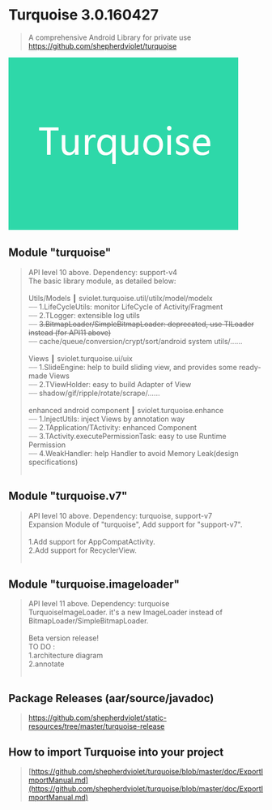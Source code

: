 # Turquoise 3.0.160427
> A comprehensive Android Library for private use <br/>
> https://github.com/shepherdviolet/turquoise <br/>

![](https://github.com/shepherdviolet/static-resources/blob/master/image/logo/turquoise.jpg)

## Module "turquoise"
> API level 10 above. Dependency: support-v4<br/>
> The basic library module, as detailed below:<br/>
> <br/>
> Utils/Models ┃ sviolet.turquoise.util/utilx/model/modelx <br/>
> ┈┈ 1.LifeCycleUtils: monitor LifeCycle of Activity/Fragment<br/>
> ┈┈ 2.TLogger: extensible log utils<br/>
> ┈┈ ~~3.BitmapLoader/SimpleBitmapLoader: deprecated, use TILoader instead (for API11 above)~~<br/>
> ┈┈ cache/queue/conversion/crypt/sort/android system utils/......<br/>
> <br/>
> Views ┃ sviolet.turquoise.ui/uix <br/>
> ┈┈ 1.SlideEngine: help to build sliding view, and provides some ready-made Views<br/>
> ┈┈ 2.TViewHolder: easy to build Adapter of View<br/>
> ┈┈ shadow/gif/ripple/rotate/scrape/......<br/>
> <br/>
> enhanced android component ┃ sviolet.turquoise.enhance <br/>
> ┈┈ 1.InjectUtils: inject Views by annotation way<br/>
> ┈┈ 2.TApplication/TActivity: enhanced Component<br/>
> ┈┈ 3.TActivity.executePermissionTask: easy to use Runtime Permission<br/>
> ┈┈ 4.WeakHandler: help Handler to avoid Memory Leak(design specifications)<br/>
> <br/>

## Module "turquoise.v7"
> API level 10 above. Dependency: turquoise, support-v7<br/>
> Expansion Module of "turquoise", Add support for "support-v7".<br/>
> <br/>
> 1.Add support for AppCompatActivity.<br/>
> 2.Add support for RecyclerView.<br/>
> <br/>

## Module "turquoise.imageloader"
> API level 11 above. Dependency: turquoise<br/>
> TurquoiseImageLoader. it's a new ImageLoader instead of BitmapLoader/SimpleBitmapLoader.<br/>
> <br/>
> Beta version release!<br/>
> TO DO : <br/>
> 1.architecture diagram<br/>
> 2.annotate<br/>
> <br/>

## Package Releases (aar/source/javadoc)
> https://github.com/shepherdviolet/static-resources/tree/master/turquoise-release <br/>

## How to import Turquoise into your project
> [https://github.com/shepherdviolet/turquoise/blob/master/doc/ExportImportManual.md](https://github.com/shepherdviolet/turquoise/blob/master/doc/ExportImportManual.md)